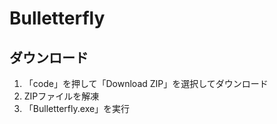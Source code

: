 # Bulletterfly

## ダウンロード
1. 「code」を押して「Download ZIP」を選択してダウンロード
2. ZIPファイルを解凍
3. 「Bulletterfly.exe」を実行

